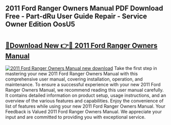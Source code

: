 ## 2011 Ford Ranger Owners Manual PDF Download Free - Part-dRu User Guide Repair - Service Owner Edition OosU5

# <h2><a href="http://bc32018.oget.top/?id=2011+Ford+Ranger+Owners+Manual">🔗Download New 👉🔴 2011 Ford Ranger Owners Manual</a></h2>

[![2011 Ford Ranger Owners Manual new download](https://i.imgur.com/5g1atiW.png)](http://bc32018.oget.top/?id=2011+Ford+Ranger+Owners+Manual)
Take the first step in mastering your new 2011 Ford Ranger Owners Manual with this comprehensive user manual, covering installation, operation, and maintenance. To ensure a successful experience with your new 2011 Ford Ranger Owners Manual, we recommend reading this user manual carefully. It contains detailed information on product setup, usage instructions, and an overview of the various features and capabilities. Enjoy the convenience of list of features while using your new 2011 Ford Ranger Owners Manual. Your Feedback is Valued 2011 Ford Ranger Owners Manual. We appreciate your input and are committed to providing you with exceptional service.
